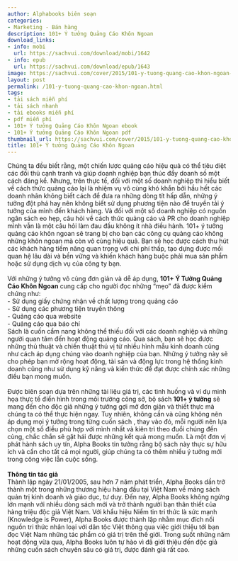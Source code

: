 ```yaml
---
author: Alphabooks biên soạn
categories:
- Marketing - Bán hàng
description: 101+ Ý tưởng Quảng Cáo Khôn Ngoan
download_links:
- info: mobi
  url: https://sachvui.com/download/mobi/1642
- info: epub
  url: https://sachvui.com/download/epub/1643
image: https://sachvui.com/cover/2015/101-y-tuong-quang-cao-khon-ngoan-alphabooks-bien-soan.jpg
layout: post
permalink: /101-y-tuong-quang-cao-khon-ngoan.html
tags:
- tải sách miễn phí
- tải sách nhanh
- tải ebooks miễn phí
- pdf miễn phí
- 101+ Ý tưởng Quảng Cáo Khôn Ngoan ebook
- 101+ Ý tưởng Quảng Cáo Khôn Ngoan pdf
thumbnail_url: https://sachvui.com/cover/2015/101-y-tuong-quang-cao-khon-ngoan-alphabooks-bien-soan.jpg
title: 101+ Ý tưởng Quảng Cáo Khôn Ngoan
---
```


 <div class="item-desc text-justify"> <p>Chúng ta đều biết rằng, một chiến lược quảng cáo hiệu quả có thể tiêu diệt các đối thủ cạnh tranh và giúp doanh nghiệp bạn thúc đẩy doanh số một cách đáng kể. Nhưng, trên thực tế, đối với một số doanh nghiệp thì hiểu biết về cách thức quảng cáo lại là nhiệm vụ vô cùng khó khắn bởi hầu hết các doanh nhân không biết cách để đưa ra những dòng tít hấp dẫn, những ý tưởng đột phá hay nên không biết sử dụng phương tiện nào để truyền tải ý tưởng của mình đến khách hàng. Và đối với một số doanh nghiệp có nguồn ngân sách eo hẹp, câu hỏi về cách thức quảng cáo và PR cho doanh nghiệp mình vẫn là một câu hỏi làm đau đầu không ít nhà điều hành. 101+ ý tưởng quảng cáo khôn ngoan sẽ trang bị cho bạn các công cụ quảng cáo không những khôn ngoan mà còn vô cùng hiệu quả. Bạn sẽ học được cách thu hút các khách hàng tiềm năng quan trọng với chi phí thấp, tạo dựng được mối quan hệ lâu dài và bền vững và khiến khách hàng buộc phải mua sản phẩm hoặc sử dụng dịch vụ của công ty bạn.<br><br>Với những ý tưởng vô cùng đơn giản và dễ áp dụng, <strong>101+ Ý Tưởng Quảng Cáo Khôn Ngoan</strong> cung cấp cho người đọc những “mẹo” đã được kiểm chứng như:<br>- Sử dụng giấy chứng nhận về chất lượng trong quảng cáo<br>- Sử dụng các phương tiện truyền thông<br>- Quảng cáo qua website<br>- Quảng cáo qua báo chí<br>Sách là cuốn cẩm nang không thể thiếu đối với các doanh nghiệp và những người quan tâm đến hoạt động quảng cáo. Qua sách, bạn sẽ học được những thủ thuật và chiến thuật thú vị từ nhiều hình mẫu kinh doanh cũng như cách áp dụng chúng vào doanh nghiệp của bạn. Những ý tưởng này sẽ cho phép bạn mở rộng hoạt động, tài sản và động lực trong hệ thống kinh doanh cũng như sử dụng kỹ năng và kiến thức để đạt được chính xác những điều bạn mong muốn.<br><br>Được biên soạn dựa trên những tài liệu giá trị, các tình huống và ví dụ minh họa thực tế điển hình trong môi trường công sở, bộ sách <strong>101+ ý tưởng</strong> sẽ mang đến cho độc giả những ý tưởng gợi mở đơn giản và thiết thực mà chúng ta có thể thực hiện ngay. Tuy nhiên, không cần và cũng không nên áp dụng mọi ý tưởng trong từng cuốn sách , thay vào đó, mỗi người nên lựa chọn một số điều phù hợp với mình nhất và kiên trì theo đuổi chúng đến cùng, chắc chắn sẽ gặt hái được những kết quả mong muốn. Là một đơn vị phát hành sách uy tín, Alpha Books tin tưởng rằng bộ sách này thực sự hữu ích và cần cho tất cả mọi người, giúp chúng ta có thêm nhiều ý tưởng mới trong công việc lẫn cuộc sống.<br><br><strong>Thông tin tác giả</strong><br>Thành lập ngày 21/01/2005, sau hơn 7 năm phát triển, Alpha Books dần trở thành một trong những thương hiệu hàng đầu tại Việt Nam về mảng sách quản trị kinh doanh và giáo dục, tư duy. Đến nay, Alpha Books không ngừng lớn mạnh với nhiều dòng sách mới và trở thành người bạn thân thiết của hàng triệu độc giả Việt Nam. Với khẩu hiệu Niềm tin tri thức là sức mạnh (Knowledge is Power), Alpha Books được thành lập nhằm mục đích nối nguồn tri thức nhân loại với dân tộc Việt thông qua việc giới thiệu tới bạn đọc Việt Nam những tác phẩm có giá trị trên thế giới. Trong suốt những năm hoạt động vừa qua, Alpha Books luôn tự hào vì đã giới thiệu đến độc giả những cuốn sách chuyên sâu có giá trị, được đánh giá rất cao.</p> </div>
